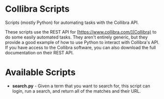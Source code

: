 # Collibra Scripts
Scripts (mostly Python) for automating tasks with the Collibra API.

These scripts use the REST API for [https://www.collibra.com/](Collibra) to do some easily automated tasks.  They aren't entirely generic, but they provide a good example of how to use Python to interact with Collibra's API.  If you have access to the Collibra software, you can also download the full documentation on their REST API.

# Available Scripts
* **search.py** - Given a term that you want to search for, this script can login, run a search, and return all of the matches and their URL.
